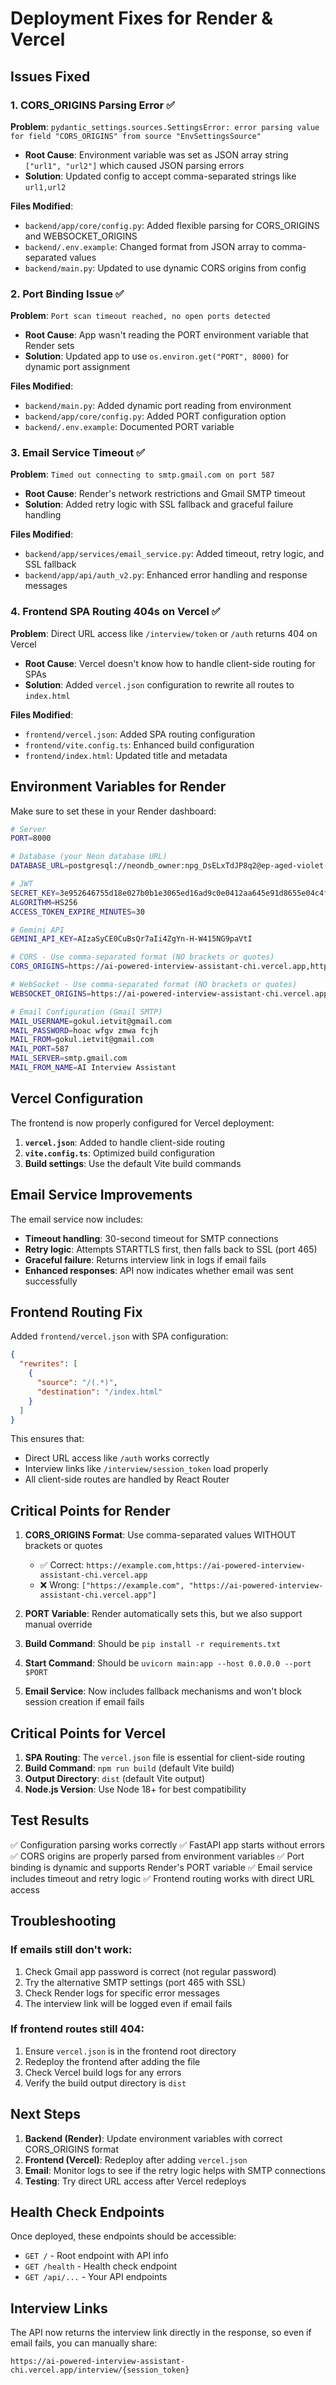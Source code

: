 # Deployment Fixes for Render & Vercel

## Issues Fixed

### 1. CORS_ORIGINS Parsing Error ✅
**Problem**: `pydantic_settings.sources.SettingsError: error parsing value for field "CORS_ORIGINS" from source "EnvSettingsSource"`
- **Root Cause**: Environment variable was set as JSON array string `["url1", "url2"]` which caused JSON parsing errors
- **Solution**: Updated config to accept comma-separated strings like `url1,url2`

**Files Modified**:
- `backend/app/core/config.py`: Added flexible parsing for CORS_ORIGINS and WEBSOCKET_ORIGINS
- `backend/.env.example`: Changed format from JSON array to comma-separated values
- `backend/main.py`: Updated to use dynamic CORS origins from config

### 2. Port Binding Issue ✅
**Problem**: `Port scan timeout reached, no open ports detected`
- **Root Cause**: App wasn't reading the PORT environment variable that Render sets
- **Solution**: Updated app to use `os.environ.get("PORT", 8000)` for dynamic port assignment

**Files Modified**:
- `backend/main.py`: Added dynamic port reading from environment
- `backend/app/core/config.py`: Added PORT configuration option
- `backend/.env.example`: Documented PORT variable

### 3. Email Service Timeout ✅
**Problem**: `Timed out connecting to smtp.gmail.com on port 587`
- **Root Cause**: Render's network restrictions and Gmail SMTP timeout
- **Solution**: Added retry logic with SSL fallback and graceful failure handling

**Files Modified**:
- `backend/app/services/email_service.py`: Added timeout, retry logic, and SSL fallback
- `backend/app/api/auth_v2.py`: Enhanced error handling and response messages

### 4. Frontend SPA Routing 404s on Vercel ✅
**Problem**: Direct URL access like `/interview/token` or `/auth` returns 404 on Vercel
- **Root Cause**: Vercel doesn't know how to handle client-side routing for SPAs
- **Solution**: Added `vercel.json` configuration to rewrite all routes to `index.html`

**Files Modified**:
- `frontend/vercel.json`: Added SPA routing configuration
- `frontend/vite.config.ts`: Enhanced build configuration
- `frontend/index.html`: Updated title and metadata

## Environment Variables for Render

Make sure to set these in your Render dashboard:

```bash
# Server
PORT=8000

# Database (your Neon database URL)
DATABASE_URL=postgresql://neondb_owner:npg_DsELxTdJP8q2@ep-aged-violet-aduwdzir-pooler.c-2.us-east-1.aws.neon.tech/neondb?sslmode=require&channel_binding=require

# JWT
SECRET_KEY=3e952646755d18e027b0b1e3065ed16ad9c0e0412aa645e91d8655e04c4f4aa6
ALGORITHM=HS256
ACCESS_TOKEN_EXPIRE_MINUTES=30

# Gemini API
GEMINI_API_KEY=AIzaSyCE0CuBsQr7aIi4ZgYn-H-W415NG9paVtI

# CORS - Use comma-separated format (NO brackets or quotes)
CORS_ORIGINS=https://ai-powered-interview-assistant-chi.vercel.app,https://ai-powered-interview-assistant-chi.vercel.app

# WebSocket - Use comma-separated format (NO brackets or quotes)
WEBSOCKET_ORIGINS=https://ai-powered-interview-assistant-chi.vercel.app,https://ai-powered-interview-assistant-chi.vercel.app

# Email Configuration (Gmail SMTP)
MAIL_USERNAME=gokul.ietvit@gmail.com
MAIL_PASSWORD=hoac wfgv zmwa fcjh
MAIL_FROM=gokul.ietvit@gmail.com
MAIL_PORT=587
MAIL_SERVER=smtp.gmail.com
MAIL_FROM_NAME=AI Interview Assistant
```

## Vercel Configuration

The frontend is now properly configured for Vercel deployment:

1. **`vercel.json`**: Added to handle client-side routing
2. **`vite.config.ts`**: Optimized build configuration
3. **Build settings**: Use the default Vite build commands

## Email Service Improvements

The email service now includes:

- **Timeout handling**: 30-second timeout for SMTP connections
- **Retry logic**: Attempts STARTTLS first, then falls back to SSL (port 465)
- **Graceful failure**: Returns interview link in logs if email fails
- **Enhanced responses**: API now indicates whether email was sent successfully

## Frontend Routing Fix

Added `frontend/vercel.json` with SPA configuration:
```json
{
  "rewrites": [
    {
      "source": "/(.*)",
      "destination": "/index.html"
    }
  ]
}
```

This ensures that:
- Direct URL access like `/auth` works correctly
- Interview links like `/interview/session_token` load properly
- All client-side routes are handled by React Router

## Critical Points for Render

1. **CORS_ORIGINS Format**: Use comma-separated values WITHOUT brackets or quotes
   - ✅ Correct: `https://example.com,https://ai-powered-interview-assistant-chi.vercel.app`
   - ❌ Wrong: `["https://example.com", "https://ai-powered-interview-assistant-chi.vercel.app"]`

2. **PORT Variable**: Render automatically sets this, but we also support manual override

3. **Build Command**: Should be `pip install -r requirements.txt`

4. **Start Command**: Should be `uvicorn main:app --host 0.0.0.0 --port $PORT`

5. **Email Service**: Now includes fallback mechanisms and won't block session creation if email fails

## Critical Points for Vercel

1. **SPA Routing**: The `vercel.json` file is essential for client-side routing
2. **Build Command**: `npm run build` (default Vite build)
3. **Output Directory**: `dist` (default Vite output)
4. **Node.js Version**: Use Node 18+ for best compatibility

## Test Results

✅ Configuration parsing works correctly
✅ FastAPI app starts without errors
✅ CORS origins are properly parsed from environment variables
✅ Port binding is dynamic and supports Render's PORT variable
✅ Email service includes timeout and retry logic
✅ Frontend routing works with direct URL access

## Troubleshooting

### If emails still don't work:
1. Check Gmail app password is correct (not regular password)
2. Try the alternative SMTP settings (port 465 with SSL)
3. Check Render logs for specific error messages
4. The interview link will be logged even if email fails

### If frontend routes still 404:
1. Ensure `vercel.json` is in the frontend root directory
2. Redeploy the frontend after adding the file
3. Check Vercel build logs for any errors
4. Verify the build output directory is `dist`

## Next Steps

1. **Backend (Render)**: Update environment variables with correct CORS_ORIGINS format
2. **Frontend (Vercel)**: Redeploy after adding `vercel.json`
3. **Email**: Monitor logs to see if the retry logic helps with SMTP connections
4. **Testing**: Try direct URL access after Vercel redeploys

## Health Check Endpoints

Once deployed, these endpoints should be accessible:
- `GET /` - Root endpoint with API info
- `GET /health` - Health check endpoint
- `GET /api/...` - Your API endpoints

## Interview Links

The API now returns the interview link directly in the response, so even if email fails, you can manually share:
```
https://ai-powered-interview-assistant-chi.vercel.app/interview/{session_token}
```